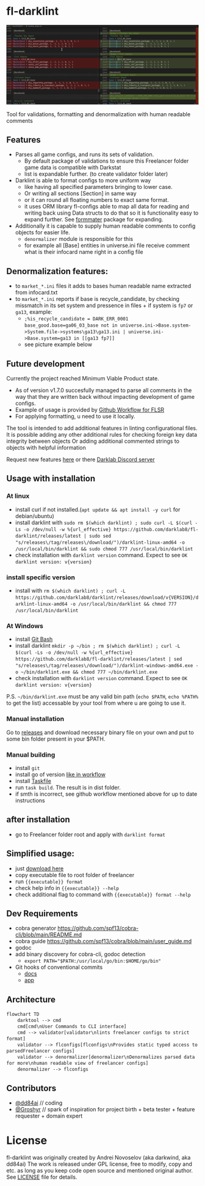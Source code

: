 # fl-darklint

![](docs/assets/diff_example.png)

Tool for validations, formatting and denormalization with human readable comments

## Features

- Parses all game configs, and runs its sets of validation.
  - By default package of validations to ensure this Freelancer folder game data is compatible with Darkstat
  - list is expandable further. (to create validator folder later)
- Darklint is able to format configs to more uniform way
  - like having all specified parameters bringing to lower case.
  - Or writing all sections [Section] in same way
  - or it can round all floating numbers to exact same format.
  - it uses ORM library fl-configs able to map all data for reading and writing back using Data structs to do that
    so it is functionality easy to expand further. See [formmater](./darklint/formatter/) package for expanding.
- Additionally it is capable to supply human readable comments to config objects for easier life.
  - `denormalizer` module is responsible for this
  - for example all [Base] entities in universe.ini file receive comment what is their infocard name right in a config file

## Denormalization features:

- to `market_*.ini` files it adds to bases human readable name extracted from infocard.txt
- to `market_*.ini` reports if base is recycle_candidate, by checking missmatch in its set system and pressence in files + if system is `fp7` or `ga13`, example:
  - `;%is_recycle_candidate = DARK_ERR_0001 base_good.base=ga06_03_base not in universe.ini->Base.system->System.file->systems\ga13\ga13.ini | universe.ini->Base.system=ga13 in [[ga13 fp7]]`
  - see picture example below

## Future development

Currently the project reached Minimum Viable Product state.
- As of version v1.7.0 succesfully managed to parse all comments in the way that they are written back without impacting development of game configs.
- Example of usage is provided by [Github Workflow for FLSR](https://github.com/darklab8/FLSR/blob/main/.github/workflows/test.yml)
- For applying formatting, u need to use it locally. 

The tool is intended to add additional features in linting configurational files.
It is possible adding any other additional rules for checking foreign key data integrity between objects
Or adding additional commented strings to objects with helpful information

Request new features [here](https://github.com/darklab8/fl-darklint/issues) or there [Darklab Discord server](https://discord.gg/aukHmTK82J)

## Usage with installation
### At linux

- install curl if not installed.(`apt update && apt install -y curl` for debian/ubuntu)
- install darklint with `sudo rm $(which darklint) ; sudo curl -L $(curl -Ls -o /dev/null -w %{url_effective} https://github.com/darklab8/fl-darklint/releases/latest | sudo sed "s/releases\/tag/releases\/download/")/darklint-linux-amd64 -o /usr/local/bin/darklint && sudo chmod 777 /usr/local/bin/darklint`
- check installation with `darklint version` command. Expect to see `OK darklint version: v{version}`

### install specific version

- install with `rm $(which darklint) ; curl -L https://github.com/darklab8/darklint/releases/download/v{VERSION}/darklint-linux-amd64 -o /usr/local/bin/darklint && chmod 777 /usr/local/bin/darklint`

### At Windows

- install [Git Bash](https://git-scm.com/downloads)
- install darklint `mkdir -p ~/bin ; rm $(which darklint) ; curl -L $(curl -Ls -o /dev/null -w %{url_effective} https://github.com/darklab8/fl-darklint/releases/latest | sed "s/releases\/tag/releases\/download/")/darklint-windows-amd64.exe -o ~/bin/darklint.exe && chmod 777 ~/bin/darklint.exe`
- check installation with `darklint version` command. Expect to see `OK darklint version: v{version}`

P.S. `~/bin/darklint.exe` must be any valid bin path (`echo $PATH`, `echo %PATH%` to get the list) accessable by your tool from where u are going to use it.

### Manual installation

Go to [releases](<https://github.com/darklab8/fl-darklint/releases>) and download necessary binary file on your own and put to some bin folder present in your $PATH.

### Manual building

- install `git`
- install go of version [like in workflow](./.github/workflows/build.yml)
- install [Taskfile](<https://taskfile.dev/usage/>)
- run `task build`. The result is in dist folder.
- if smth is incorrect, see github workflow mentioned above for up to date instructions

## after installation

- go to Freelancer folder root and apply with `darklint format`

## Simplified usage:

- just [download here](https://github.com/darklab8/fl-darklint/releases)
- copy executable file to root folder of freelancer
- run `{{executable}} format`
- check help info in `{{executable}} --help`
- check additional flag to command with `{{executable}} format --help`

## Dev Requirements

- cobra generator https://github.com/spf13/cobra-cli/blob/main/README.md
- cobra guide https://github.com/spf13/cobra/blob/main/user_guide.md
- godoc
- add binary discovery for cobra-cli, godoc detection
  - `export PATH="$PATH:/usr/local/go/bin:$HOME/go/bin"`
- Git hooks of conventional commits
  - [docs](https://gist.github.com/qoomon/5dfcdf8eec66a051ecd85625518cfd13)
  - [app](https://www.npmjs.com/package/git-conventional-commits)

## Architecture

```mermaid
flowchart TD
    darktool --> cmd
    cmd[cmd\nUser Commands to CLI interface]
    cmd --> validator[validator\nlints freelancer configs to strict format]
    validator --> flconfigs[flconfigs\nProvides static typed access to parsedFreelancer configs]
    validator --> denormalizer[denormalizer\nDenormalizes parsed data for more\nhuman readable view of freelancer configs]
    denormalizer --> flconfigs
```

## Contributors

- [@dd84ai](https://github.com/dd84ai) // coding
- [@Groshyr](https://github.com/Groshyr) // spark of inspiration for project birth + beta tester + feature requester + domain expert

# License

fl-darklint was originally created by Andrei Novoselov (aka darkwind, aka dd84ai)
The work is released under GPL license, free to modify, copy and etc. as long as you keep code open source and mentioned original author.
See [LICENSE](./LICENSE) file for details.
